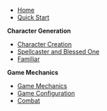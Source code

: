 * [Home](https://github.com/Plushtoast/dsa5-foundryVTT/wiki)
* [Quick Start](https://github.com/Plushtoast/dsa5-foundryVTT/wiki/Quick-Start)

**Character Generation**
* [Character Creation](https://github.com/Plushtoast/dsa5-foundryVTT/wiki/Character-Creation)
* [Spellcaster and Blessed One](https://github.com/Plushtoast/dsa5-foundryVTT/wiki/Spellcaster--and--Blessed-One-Creation)
* [Familiar](https://github.com/Plushtoast/dsa5-foundryVTT/wiki/Familiar)

**Game Mechanics**
* [Game Mechanics](https://github.com/Plushtoast/dsa5-foundryVTT/wiki/Game-Mechanics)
* [Game Configuration](https://github.com/Plushtoast/dsa5-foundryVTT/wiki/Game-Configuration)
* [Combat](https://github.com/Plushtoast/dsa5-foundryVTT/wiki/Combat)


